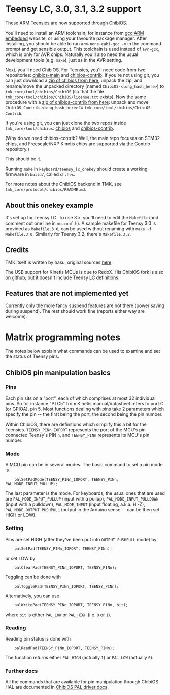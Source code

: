 # Teensy LC, 3.0, 3.1, 3.2 support

These ARM Teensies are now supported through [ChibiOS](http://chibios.org).

You'll need to install an ARM toolchain, for instance from [gcc ARM embedded](https://launchpad.net/gcc-arm-embedded) website, or using your favourite package manager. After installing, you should be able to run `arm-none-eabi-gcc -v` in the command prompt and get sensible output. This toolchain is used instead of `avr-gcc`, which is only for AVR chips. Naturally you'll also need the usual development tools (e.g. `make`), just as in the AVR setting.

Next, you'll need ChibiOS. For Teensies, you'll need code from two repositories: [chibios-main](https://github.com/ChibiOS/ChibiOS) and [chibios-contrib](https://github.com/ChibiOS/ChibiOS-Contrib).
If you're not using git, you can just download a [zip of chibios from here](https://github.com/ChibiOS/ChibiOS/archive/a7df9a891067621e8e1a5c2a2c0ceada82403afe.zip), unpack the zip, and rename/move the unpacked directory (named `ChibiOS-<long_hash_here>`) to `tmk_core/tool/chibios/ChibiOS` (so that the file `tmk_core/tool/chibios/ChibiOS/license.txt` exists). Now the same procedure with a [zip of chibios-contrib from here](https://github.com/ChibiOS/ChibiOS-Contrib/archive/e1311c4db6cd366cf760673f769e925741ac0ad3.zip): unpack and move `ChibiOS-Contrib-<long_hash_here>` to `tmk_core/tool/chibios/ChibiOS-Contrib`.

If you're using git, you can just clone the two repos inside `tmk_core/tool/chibios`: [chibios](https://github.com/ChibiOS/ChibiOS) and [chibios-contrib](https://github.com/ChibiOS/ChibiOS-Contrib).

(Why do we need chibios-contrib? Well, the main repo focuses on STM32 chips, and Freescale/NXP Kinetis chips are supported via the Contrib repository.)

This should be it.

Running `make` in `keyboard/teensy_lc_onekey` should create a working firmware in `build/`, called `ch.hex`.

For more notes about the ChibiOS backend in TMK, see `tmk_core/protocol/chibios/README.md`.

## About this onekey example

It's set up for Teensy LC. To use 3.x, you'll need to edit the `Makefile` (and comment out one line in `mcuconf.h`). A sample makefile for Teensy 3.0 is provided as `Makefile.3.0`, can be used without renaming with `make -f Makefile.3.0`. Similarly for Teensy 3.2, there's `Makefile.3.2`.

## Credits

TMK itself is written by hasu, original sources [here](https://github.com/tmk/tmk_keyboard).

The USB support for Kinetis MCUs is due to RedoX. His ChibiOS fork is also [on github](https://github.com/RedoXyde/ChibiOS); but it doesn't include Teensy LC definitions.

## Features that are not implemented yet

Currently only the more fancy suspend features are not there (power saving during suspend). The rest should work fine (reports either way are welcome).

# Matrix programming notes

The notes below explain what commands can be used to examine and set the status of Teensy pins.

## ChibiOS pin manipulation basics

### Pins

Each pin sits on a "port", each of which comprises at most 32 individual pins.
So for instance "PTC5" from Kinetis manual/datasheet refers to port C (or GPIOA), pin 5. Most functions dealing with pins take 2 parameters which specify the pin -- the first being the port, the second being the pin number.

Within ChibiOS, there are definitions which simplify this a bit for the Teensies. `TEENSY_PINn_IOPORT` represents the port of the MCU's pin connected Teensy's PIN `n`, and `TEENSY_PINn` represents its MCU's pin number.

### Mode

A MCU pin can be in several modes. The basic command to set a pin mode is

        palSetPadMode(TEENSY_PINn_IOPORT, TEENSY_PINn, PAL_MODE_INPUT_PULLUP);

The last parameter is the mode. For keyboards, the usual ones that are used are `PAL_MODE_INPUT_PULLUP` (input with a pullup), `PAL_MODE_INPUT_PULLDOWN` (input with a pulldown), `PAL_MODE_INPUT` (input floating, a.k.a. Hi-Z), `PAL_MODE_OUTPUT_PUSHPULL` (output in the Arduino sense -- can be then set HIGH or LOW).

### Setting

Pins are set HIGH (after they've been put into `OUTPUT_PUSHPULL` mode) by

        palSetPad(TEENSY_PINn_IOPORT, TEENSY_PINn);

or set LOW by

        palClearPad(TEENSY_PINn_IOPORT, TEENSY_PINn);

Toggling can be done with

        palTogglePad(TEENSY_PINn_IOPORT, TEENSY_PINn);

Alternatively, you can use

        palWritePad(TEENSY_PINn_IOPORT, TEENSY_PINn, bit);

where `bit` is either `PAL_LOW` or `PAL_HIGH` (i.e. `0` or `1`).

### Reading

Reading pin status is done with

        palReadPad(TEENSY_PINn_IOPORT, TEENSY_PINn);

The function returns either `PAL_HIGH` (actually `1`) or `PAL_LOW` (actually `0`).

### Further docs

All the commands that are available for pin manipulation through ChibiOS HAL are documented in [ChibiOS PAL driver docs](http://chibios.sourceforge.net/docs3/hal/group___p_a_l.html).
